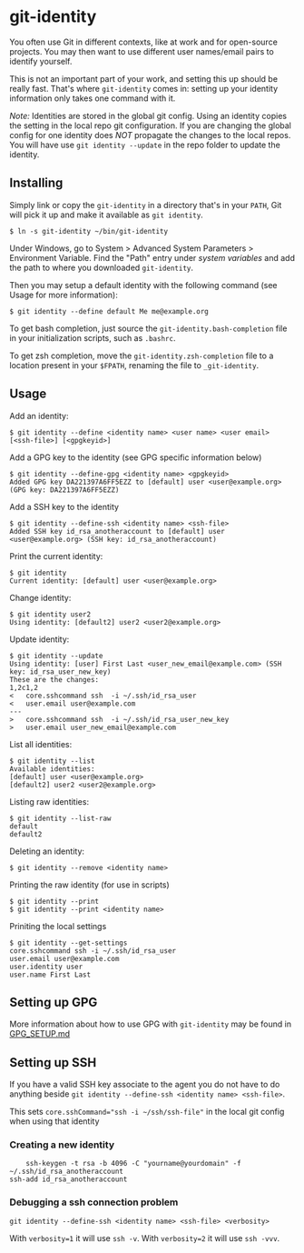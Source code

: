git-identity
============

You often use Git in different contexts, like at work and for open-source
projects. You may then want to use different user names/email pairs to identify
yourself.

This is not an important part of your work, and setting this up should be really
fast. That's where `git-identity` comes in: setting up your identity information only takes one command with it.

*Note:* Identities are stored in the global git config. Using an identity copies the setting in the local repo git configuration. If you are changing the global config for one identity does *NOT* propagate the changes to the local repos. You will have use `git identity --update` in the repo folder to update the identity.

Installing
----------

Simply link or copy the `git-identity` in a directory that's in your `PATH`, Git
will pick it up and make it available as `git identity`.

    $ ln -s git-identity ~/bin/git-identity

Under Windows, go to System > Advanced System Parameters > Environment Variable. Find the "Path" entry under *system variables* and add the path to where you downloaded `git-identity`.

Then you may setup a default identity with the following command (see Usage for more information):

    $ git identity --define default Me me@example.org

To get bash completion, just source the `git-identity.bash-completion` file
in your initialization scripts, such as `.bashrc`.

To get zsh completion, move the `git-identity.zsh-completion` file to a location present in your `$FPATH`, renaming the file to `_git-identity`.

Usage
-----

Add an identity:

    $ git identity --define <identity name> <user name> <user email> [<ssh-file>] [<gpgkeyid>]

Add a GPG key to the identity (see GPG specific information below)

	$ git identity --define-gpg <identity name> <gpgkeyid>
	Added GPG key DA221397A6FF5EZZ to [default] user <user@example.org> (GPG key: DA221397A6FF5EZZ)

Add a SSH key to the identity

	$ git identity --define-ssh <identity name> <ssh-file>
	Added SSH key id_rsa_anotheraccount to [default] user <user@example.org> (SSH key: id_rsa_anotheraccount)

Print the current identity:

    $ git identity
    Current identity: [default] user <user@example.org>

Change identity:

    $ git identity user2
    Using identity: [default2] user2 <user2@example.org>

Update identity:

    $ git identity --update
    Using identity: [user] First Last <user_new_email@example.com> (SSH key: id_rsa_user_new_key)
    These are the changes:
    1,2c1,2
    <   core.sshcommand ssh  -i ~/.ssh/id_rsa_user
    <   user.email user@example.com
    ---
    >   core.sshcommand ssh  -i ~/.ssh/id_rsa_user_new_key
    >   user.email user_new_email@example.com

List all identities:

    $ git identity --list
    Available identities:
    [default] user <user@example.org>
    [default2] user2 <user2@example.org>

Listing raw identities:

    $ git identity --list-raw
    default
    default2

Deleting an identity:

    $ git identity --remove <identity name>

Printing the raw identity (for use in scripts)

    $ git identity --print
    $ git identity --print <identity name>

Priniting the local settings

    $ git identity --get-settings
    core.sshcommand ssh -i ~/.ssh/id_rsa_user
    user.email user@example.com
    user.identity user
    user.name First Last

Setting up GPG
--------------

More information about how to use GPG with `git-identity` may be found in [GPG_SETUP.md](GPG_SETUP.md)

Setting up SSH
--------------

If you have a valid SSH key associate to the agent you do not have to do anything beside `git identity --define-ssh <identity name> <ssh-file>`.

This sets  `core.sshCommand="ssh -i ~/ssh/ssh-file"` in the local git config when using that identity

### Creating a new identity 

        ssh-keygen -t rsa -b 4096 -C "yourname@yourdomain" -f ~/.ssh/id_rsa_anotheraccount
    ssh-add id_rsa_anotheraccount

### Debugging a ssh connection problem 

    git identity --define-ssh <identity name> <ssh-file> <verbosity>

With `verbosity=1` it will use `ssh -v`.
With `verbosity=2` it will use `ssh -vvv`.